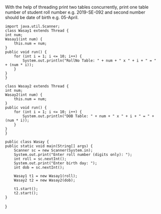 With the help of threading print two tables concurrently, print one table number of student roll number e.g. 2019-SE-092 and second number should be date of birth e.g. 05-April.

    import java.util.Scanner;
    class Wasay1 extends Thread {
    int num;
    Wasay1(int num) {
        this.num = num;
    }
    public void run() {
        for (int i = 1; i <= 10; i++) {
            System.out.println("RollNo Table: " + num + " x " + i + " = " + (num * i));
        }
    }
    }

    class Wasay2 extends Thread {
    int num;
    Wasay2(int num) {
        this.num = num;
    }
    public void run() {
        for (int i = 1; i <= 10; i++) {
            System.out.println("DOB Table: " + num + " x " + i + " = " + (num * i));
        }
    }
    }

    public class Wasay {
    public static void main(String[] args) {
        Scanner sc = new Scanner(System.in);
        System.out.print("Enter roll number (digits only): ");
        int roll = sc.nextInt();
        System.out.print("Enter birth day: ");
        int dob = sc.nextInt();

        Wasay1 t1 = new Wasay1(roll);
        Wasay2 t2 = new Wasay2(dob);

        t1.start();
        t2.start();
    }
}
